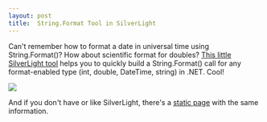 ```yaml
---
layout: post
title:  String.Format Tool in SilverLight
---
```

Can't remember how to format a date in universal time using String.Format()? How about scientific format for doubles? [This little SilverLight tool](http://blog.toolico.com/2008/developers-tools/string-format-made-simpl) helps you to quickly build a String.Format() call for any format-enabled type (int, double, DateTime, string) in .NET. Cool!

![](http://blog.toolico.com/cdn/images/string-format-small.png)

And if you don't have or like SilverLight, there's a [static page](http://idunno.org/archive/2004/14/01/122.aspx) with the same information.
